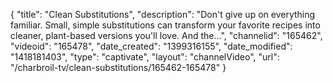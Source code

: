 {
    "title": "Clean Substitutions",
    "description": "Don't give up on everything familiar. Small, simple substitutions can transform your favorite recipes into cleaner, plant-based versions you'll love. And the...",
    "channelid": "165462",
    "videoid": "165478",
    "date_created": "1399316155",
    "date_modified": "1418181403",
    "type": "captivate",
    "layout": "channelVideo",
    "url": "\/charbroil-tv\/clean-substitutions\/165462-165478"
}